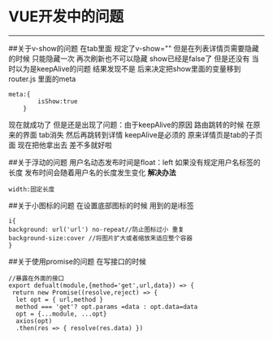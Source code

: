 ﻿# VUE开发中的问题


---
##关于v-show的问题
在tab里面 规定了v-show="" 但是在列表详情页需要隐藏的时候 只能隐藏一次 再次刷新也不可以隐藏 show已经是false了 但是还没有
当时以为是keepAlive的问题 结果发现不是
后来决定把show里面的变量移到router.js 里面的meta
```
meta:{ 
        isShow:true
    }
```
现在就成功了 但是还是出现了问题：由于keepAlive的原因 路由跳转的时候 在原来的界面 tab消失 然后再跳转到详情
keepAlive是必须的 原来详情页是tab的子页面 现在把他拿出去 差不多就好啦

##关于浮动的问题
用户名动态发布时间是float：left 如果没有规定用户名标签的长度 发布时间会随着用户名的长度发生变化 
**解决办法**
```
width:固定长度
```

##关于小图标的问题
在设置底部图标的时候 用到的是i标签 
```
i{
background: url('url') no-repeat//防止图标过小 重复
background-size:cover //将图片扩大或者缩放来适应整个容器 
}
```
##关于使用promise的问题
在写接口的时候
```
//暴露在外面的接口
export defualt(module,{method='get',url,data}) => {
 return new Promise((resolve,reject) => {
  let opt = { url,method }
  method === 'get'? opt.params =data : opt.data=data
  opt = {...module, ...opt}
  axios(opt)
  .then(res => { resolve(res.data) })
```
